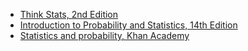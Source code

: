 - [Think Stats, 2nd Edition](https://greenteapress.com/wp/think-stats-2e/)
- [Introduction to Probability and Statistics, 14th Edition](https://www.amazon.com/Introduction-Probability-Statistics-William-Mendenhall/dp/1133103758)
- [Statistics and probability, Khan Academy](https://www.khanacademy.org/math/statistics-probability)
